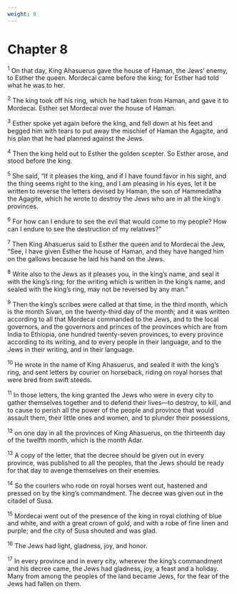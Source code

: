 ```yaml
---
weight: 8
---
```


# Chapter 8

<sup>1</sup> On that day, King Ahasuerus gave the house of Haman, the Jews’ enemy, to Esther the queen. Mordecai came before the king; for Esther had told what he was to her. 

<sup>2</sup> The king took off his ring, which he had taken from Haman, and gave it to Mordecai. Esther set Mordecai over the house of Haman. 

<sup>3</sup> Esther spoke yet again before the king, and fell down at his feet and begged him with tears to put away the mischief of Haman the Agagite, and his plan that he had planned against the Jews. 

<sup>4</sup> Then the king held out to Esther the golden scepter. So Esther arose, and stood before the king. 

<sup>5</sup> She said, “If it pleases the king, and if I have found favor in his sight, and the thing seems right to the king, and I am pleasing in his eyes, let it be written to reverse the letters devised by Haman, the son of Hammedatha the Agagite, which he wrote to destroy the Jews who are in all the king’s provinces. 

<sup>6</sup> For how can I endure to see the evil that would come to my people? How can I endure to see the destruction of my relatives?” 

<sup>7</sup> Then King Ahasuerus said to Esther the queen and to Mordecai the Jew, “See, I have given Esther the house of Haman, and they have hanged him on the gallows because he laid his hand on the Jews. 

<sup>8</sup> Write also to the Jews as it pleases you, in the king’s name, and seal it with the king’s ring; for the writing which is written in the king’s name, and sealed with the king’s ring, may not be reversed by any man.” 

<sup>9</sup> Then the king’s scribes were called at that time, in the third month, which is the month Sivan, on the twenty-third day of the month; and it was written according to all that Mordecai commanded to the Jews, and to the local governors, and the governors and princes of the provinces which are from India to Ethiopia, one hundred twenty-seven provinces, to every province according to its writing, and to every people in their language, and to the Jews in their writing, and in their language. 

<sup>10</sup> He wrote in the name of King Ahasuerus, and sealed it with the king’s ring, and sent letters by courier on horseback, riding on royal horses that were bred from swift steeds. 

<sup>11</sup> In those letters, the king granted the Jews who were in every city to gather themselves together and to defend their lives—to destroy, to kill, and to cause to perish all the power of the people and province that would assault them, their little ones and women, and to plunder their possessions, 

<sup>12</sup> on one day in all the provinces of King Ahasuerus, on the thirteenth day of the twelfth month, which is the month Adar. 

<sup>13</sup> A copy of the letter, that the decree should be given out in every province, was published to all the peoples, that the Jews should be ready for that day to avenge themselves on their enemies. 

<sup>14</sup> So the couriers who rode on royal horses went out, hastened and pressed on by the king’s commandment. The decree was given out in the citadel of Susa. 

<sup>15</sup> Mordecai went out of the presence of the king in royal clothing of blue and white, and with a great crown of gold, and with a robe of fine linen and purple; and the city of Susa shouted and was glad. 

<sup>16</sup> The Jews had light, gladness, joy, and honor. 

<sup>17</sup> In every province and in every city, wherever the king’s commandment and his decree came, the Jews had gladness, joy, a feast and a holiday. Many from among the peoples of the land became Jews, for the fear of the Jews had fallen on them. 


